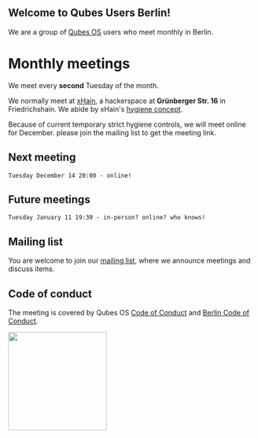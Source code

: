 ## Welcome to Qubes Users Berlin!

We are a group of [Qubes OS](https://www.qubes-os.org) users who meet monthly in Berlin. 

# Monthly meetings

We meet every **second** Tuesday of the month.

We normally meet at [xHain](https://x-hain.de/de/participate/#content), a hackerspace at **Grünberger Str. 16** in Friedrichshain. We abide by xHain's [hygiene concept](https://wiki.x-hain.de/de/xHain/hygiene-konzept).

Because of current temporary strict hygiene controls, we will meet online for December. please join the mailing list to get the meeting link.

## Next meeting

```
Tuesday December 14 20:00 - online!
```

## Future meetings

```
Tuesday January 11 19:30 - in-person? online? who knows!
```


## Mailing list

You are welcome to join our [mailing list](https://www.autistici.org/mailman/listinfo/qub), where we announce meetings and discuss items.

## Code of conduct

The meeting is covered by Qubes OS [Code of Conduct](https://qubes-os.org/code-of-conduct) and [Berlin Code of Conduct](https://berlincodeofconduct.org/). 

<img src="https://github.com/QubesOS/qubes-attachment/raw/master/icons/qubes-community-event/qubes-community-event.png" align="center" width="200">
